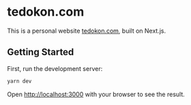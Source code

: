 # tedokon.com

This is a personal website [tedokon.com](https://tedokon.com), built on Next.js.

## Getting Started

First, run the development server:

```bash
yarn dev
```

Open [http://localhost:3000](http://localhost:3000) with your browser to see the result.